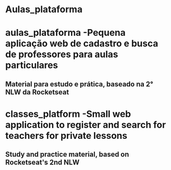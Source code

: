 # Aulas_plataforma

# aulas_plataforma -Pequena aplicação web de cadastro e busca de professores para aulas particulares
## Material para estudo e prática, baseado na 2° NLW da Rocketseat

# classes_platform -Small web application to register and search for teachers for private lessons
## Study and practice material, based on Rocketseat's 2nd NLW
